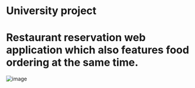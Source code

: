 # University project
# Restaurant reservation web application which also features food ordering at the same time.

![image](https://github.com/Mantofka/restoresa/assets/127296926/0e088154-27de-411b-87fe-f3e5f7f0a13c)
